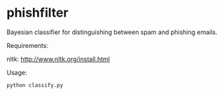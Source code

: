 phishfilter
===========
Bayesian classifier for distinguishing between spam and phishing emails.

Requirements:

nltk: http://www.nltk.org/install.html

Usage:

``python classify.py``
